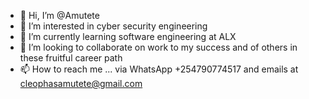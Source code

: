 - 👋 Hi, I’m @Amutete
- 👀 I’m interested in cyber security engineering 
- 🌱 I’m currently learning software engineering at ALX
- 💞️ I’m looking to collaborate on work to my success and of others in these fruitful career path
- 📫 How to reach me ... via WhatsApp +254790774517 and emails at cleophasamutete@gmail.com 

<!---
Amutete/Amutete is a ✨ special ✨ repository because its `README.md` (this file) appears on your GitHub profile.
You can click the Preview link to take a look at your changes.
--->
